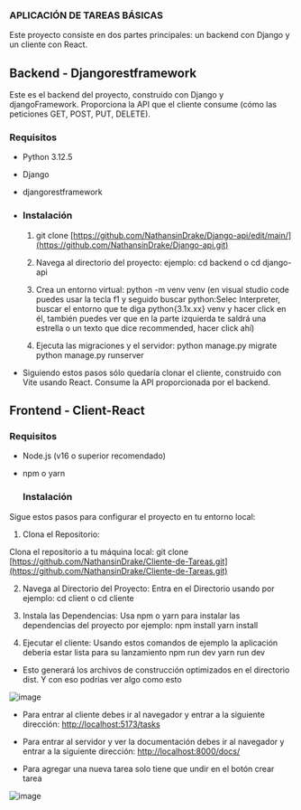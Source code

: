### APLICACIÓN DE TAREAS BÁSICAS

Este proyecto consiste en dos partes principales: un backend con Django y un cliente con React.

## Backend - Djangorestframework

Este es el backend del proyecto, construido con Django y djangoFramework. Proporciona la API que el cliente consume (cómo las peticiones GET, POST, PUT, DELETE).

### Requisitos

- Python 3.12.5
- Django
- djangorestframework

- ### Instalación

   1) git clone [https://github.com/NathansinDrake/Django-api/edit/main/](https://github.com/NathansinDrake/Django-api.git)

   2) Navega al directorio del proyecto:
     ejemplo: cd backend o cd django-api

   3) Crea un entorno virtual:
      python -m venv venv (en visual studio code puedes usar la tecla f1 y seguido buscar python:Selec Interpreter, buscar el entorno que te diga python{3.1x.xx} venv y hacer
      click en él, también puedes ver que en la parte izquierda te saldrá una estrella o un texto que dice recommended, hacer click ahí)

   4) Ejecuta las migraciones y el servidor:
      python manage.py migrate
      python manage.py runserver

- Siguiendo estos pasos sólo quedaría clonar el cliente, construido con Vite usando React. Consume la API proporcionada por el backend.

## Frontend - Client-React

  ### Requisitos

- Node.js (v16 o superior recomendado)
- npm o yarn  

  ### Instalación

Sigue estos pasos para configurar el proyecto en tu entorno local:

  1) Clona el Repositorio:

   Clona el repositorio a tu máquina local:
    git clone [https://github.com/NathansinDrake/Cliente-de-Tareas.git](https://github.com/NathansinDrake/Cliente-de-Tareas.git)

  2) Navega al Directorio del Proyecto:
      Entra en el Directorio usando por ejemplo: cd client  o cd cliente

  3) Instala las Dependencias:
      Usa npm o yarn para instalar las dependencias del proyecto por ejemplo:
        npm install
        yarn install

   4) Ejecutar el cliente:
      Usando estos comandos de ejemplo la aplicación deberia estar lista para su lanzamiento
       npm run dev
       yarn run dev

- Esto generará los archivos de construcción optimizados en el directorio dist. Y con eso podrias ver algo como esto


![image](https://github.com/user-attachments/assets/fa167831-d9c6-4fc6-9d46-6d2f1537366a)



   - Para entrar al cliente debes ir al navegador y entrar a la siguiente dirección: [http://localhost:5173/tasks](http://localhost:5173) 

   - Para entrar al servidor y ver la documentación debes ir al navegador y entrar a la siguiente dirección: [http://localhost:8000/docs/](http://localhost:8000/docs/)

   - Para agregar una nueva tarea solo tiene que undir en el botón crear tarea


![image](https://github.com/user-attachments/assets/6af4222a-b50d-41b8-9e36-645bb4a45d25)
